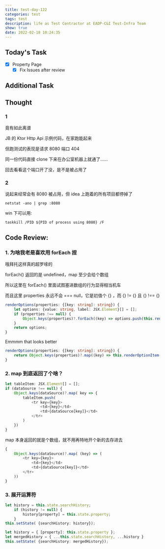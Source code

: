 ```yaml
---
title: test-day-122
categories: test
tags: test
description: life as Test Contractor at EADP-C&I Test-Infra Team
show: true
date: 2022-02-18 10:24:35
---
```

## Today's Task
- [x] Property Page
    - [x] Fix Issues after review

## Additional Task 

## Thought

### 1

竟有如此离谱

JB 的 Ktor Http Api 示例代码，在家跑能起来

但跑测试的表现是请求 8080 端口 404

同一份代码直接 clone 下来在办公室机器上就通了……

回去看看这个端口开了没，是不是被占用了

### 2

说起来经常会有 8080 被占用，但 idea 上跑着的所有项目都停掉了

```
netstat -ano | grep :8080
```

win 下可以用:
```
taskkill /PID ${PID of process using 8080} /F
```

## Code Review:

### 1. 为啥我老是喜欢用 forEach 捏

哦拜托这样真的超罗嗦的

forEach() 返回的是 undefined，map 至少会给个数组

所以这里在 forEach() 里面试图塞进数组的行为显得相当机车

而且这里 properties 永远不会 === null，它是初值个 {} ，而 {} != {} 且 {} !== {}

```typescript
renderOptions(properties: {[key: string]: string}) {
    let options: {value: string, label: JSX.Element}[] = [];
    if (properties !== null) {
        Object.keys(properties)?.forEach((key) => options.push(this.renderOptionItem(key, properties[key])))
    }
    return options;
}
```

Emmmm that looks better 

```typescript
renderOptions(properties: {[key: string]: string}) {
    return Object.keys(properties)?.map((key) => this.renderOptionItem(key, properties[key]));
}
```

### 2. map 到底返回了个啥？

```typescript
let tableItem: JSX.Element[] = [];
if (dataSource !== null) {
    Object.keys(dataSource)?.map( key => {
        tableItem.push(
            <tr key={key}>
                <td>{key}</td>
                <td>{dataSource[key]}</td>
            </tr>
        )
    })
}
```
map 本身返回的就是个数组，就不用再特地开个新的去存进去

```typescript
{
    Object.keys(dataSource)?.map( (key) => (
        <tr key={key}>
            <td>{key}</td>
            <td>{dataSource[key]}</td>
        </tr>
    ))
}
```

### 3. 展开运算符

```typescript
let history = this.state.searchHistory;
    if (history != null) {
        history[property] = this.state.property;
    }
this.setState( {searchHistory: history});
```

```typescript
let history = { [property]: this.state.property };
let mergedHistory = { ...this.state.searchHistory, ...history }
this.setState( {searchHistory: mergedHistory});
```
